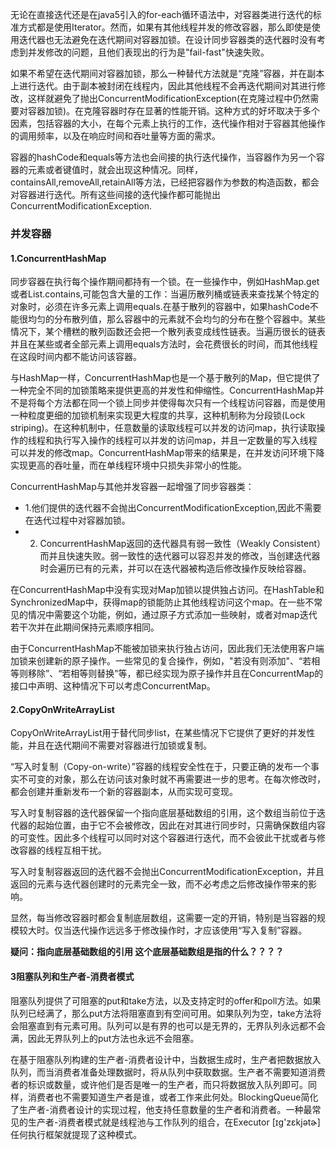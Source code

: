 无论在直接迭代还是在java5引入的for-each循环语法中，对容器类进行迭代的标准方式都是使用Iterator。然而，如果有其他线程并发的修改容器，那么即使是使用迭代器也无法避免在迭代期间对容器加锁。在设计同步容器类的迭代器时没有考虑到并发修改的问题，且他们表现出的行为是"fail-fast"快速失败。

如果不希望在迭代期间对容器加锁，那么一种替代方法就是“克隆”容器，并在副本上进行迭代。由于副本被封闭在线程内，因此其他线程不会再迭代期间对其进行修改，这样就避免了抛出ConcurrentModificationException(在克隆过程中仍然需要对容器加锁)。在克隆容器时存在显著的性能开销。这种方式的好坏取决于多个因素，包括容器的大小，在每个元素上执行的工作，迭代操作相对于容器其他操作的调用频率，以及在响应时间和吞吐量等方面的需求。

容器的hashCode和equals等方法也会间接的执行迭代操作，当容器作为另一个容器的元素或者键值时，就会出现这种情况。同样，containsAll,removeAll,retainAll等方法，已经把容器作为参数的构造函数，都会对容器进行迭代。所有这些间接的迭代操作都可能抛出ConcurrentModificationException.

### 并发容器
#### 1.ConcurrentHashMap
同步容器在执行每个操作期间都持有一个锁。在一些操作中，例如HashMap.get或者List.contains,可能包含大量的工作：当遍历散列桶或链表来查找某个特定的对象时，必须在许多元素上调用equals.在基于散列的容器中，如果hashCode不能很均匀的分布散列值，那么容器中的元素就不会均匀的分布在整个容器中。某些情况下，某个槽糕的散列函数还会把一个散列表变成线性链表。当遍历很长的链表并且在某些或者全部元素上调用equals方法时，会花费很长的时间，而其他线程在这段时间内都不能访问该容器。

与HashMap一样，ConcurrentHashMap也是一个基于散列的Map，但它提供了一种完全不同的加锁策略来提供更高的并发性和伸缩性。ConcurrentHashMap并不是将每个方法都在同一个锁上同步并使得每次只有一个线程访问容器，而是使用一种粒度更细的加锁机制来实现更大程度的共享，这种机制称为分段锁(Lock striping)。在这种机制中，任意数量的读取线程可以并发的访问map，执行读取操作的线程和执行写入操作的线程可以并发的访问map，并且一定数量的写入线程可以并发的修改map。ConcurrentHashMap带来的结果是，在并发访问环境下降实现更高的吞吐量，而在单线程环境中只损失非常小的性能。

ConcurrentHashMap与其他并发容器一起增强了同步容器类：

* 1.他们提供的迭代器不会抛出ConcurrentModificationException,因此不需要在迭代过程中对容器加锁。
* 2. ConcurrentHashMap返回的迭代器具有弱一致性（Weakly Consistent）而并且快速失败。弱一致性的迭代器可以容忍并发的修改，当创建迭代器时会遍历已有的元素，并可以在迭代器被构造后修改操作反映给容器。

在ConcurrentHashMap中没有实现对Map加锁以提供独占访问。在HashTable和SynchronizedMap中，获得map的锁能防止其他线程访问这个map。在一些不常见的情况中需要这个功能，例如，通过原子方式添加一些映射，或者对map迭代若干次并在此期间保持元素顺序相同。

由于ConcurrentHashMap不能被加锁来执行独占访问，因此我们无法使用客户端加锁来创建新的原子操作。一些常见的复合操作，例如，"若没有则添加"、“若相等则移除”、“若相等则替换”等，都已经实现为原子操作并且在ConcurrentMap的接口中声明、这种情况下可以考虑ConcurrentMap。


#### 2.CopyOnWriteArrayList
CopyOnWriteArrayList用于替代同步list，在某些情况下它提供了更好的并发性能，并且在迭代期间不需要对容器进行加锁或复制。

“写入时复制（Copy-on-write）”容器的线程安全性在于，只要正确的发布一个事实不可变的对象，那么在访问该对象时就不再需要进一步的思考。在每次修改时，都会创建并重新发布一个新的容器副本，从而实现可变现。

写入时复制容器的迭代器保留一个指向底层基础数组的引用，这个数组当前位于迭代器的起始位置，由于它不会被修改，因此在对其进行同步时，只需确保数组内容的可变性。因此多个线程可以同时对这个容器进行迭代，而不会彼此干扰或者与修改容器的线程互相干扰。

写入时复制容器返回的迭代器不会抛出ConcurrentModificationException，并且返回的元素与迭代器创建时的元素完全一致，而不必考虑之后修改操作带来的影响。

显然，每当修改容器时都会复制底层数组，这需要一定的开销，特别是当容器的规模较大时。仅当迭代操作远远多于修改操作时，才应该使用“写入复制”容器。

**疑问：指向底层基础数组的引用  这个底层基础数组是指的什么？？？？**

#### 3阻塞队列和生产者-消费者模式
阻塞队列提供了可阻塞的put和take方法，以及支持定时的offer和poll方法。如果队列已经满了，那么put方法将阻塞直到有空间可用。如果队列为空，take方法将会阻塞直到有元素可用。队列可以是有界的也可以是无界的，无界队列永远都不会满，因此无界队列上的put方法也永远不会阻塞。

在基于阻塞队列构建的生产者-消费者设计中，当数据生成时，生产者把数据放入队列，而当消费者准备处理数据时，将从队列中获取数据。生产者不需要知道消费者的标识或数量，或许他们是否是唯一的生产者，而只将数据放入队列即可。同样，消费者也不需要知道生产者是谁，或者工作来此何处。BlockingQueue简化了生产者-消费者设计的实现过程，他支持任意数量的生产者和消费者。一种最常见的生产者-消费者模式就是线程池与工作队列的组合，在Executor  [ɪg'zɛkjətɚ]任何执行框架就提现了这种模式。